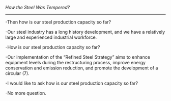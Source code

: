 *How the Steel Was Tempered?*

---

-Then how is our steel production capacity so far?

-Our steel industry has a long history development, and we have a relatively large and experienced industrial workforce.

-How is our steel production capacity so far?

-Our implementation of the “Refined Steel Strategy” aims to enhance equipment levels during the restructuring process, improve energy conservation and emission reduction, and promote the development of a circular (7).

-I would like to ask how is our steel production capacity so far?

-No more question.